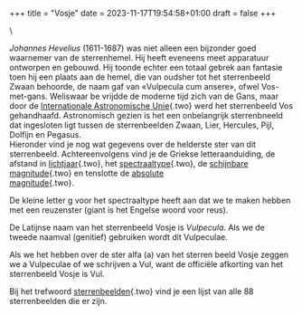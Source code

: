 +++
title = "Vosje"
date = 2023-11-17T19:54:58+01:00
draft = false
+++

\

*Johannes Hevelius* (1611-1687) was niet alleen een bijzonder goed
waarnemer van de sterrenhemel. Hij heeft eveneens meet apparatuur
ontworpen en gebouwd. Hij toonde echter een totaal gebrek aan fantasie
toen hij een plaats aan de hemel, die van oudsher tot het sterrenbeeld
Zwaan behoorde, de naam gaf van «Vulpecula cum ansere», ofwel
Vos-met-gans. Weliswaar be vrijdde de moderne tijd zich van de Gans,
maar door de [Internationale Astronomische Unie](iau.html){.two} werd
het sterrenbeeld Vos gehandhaafd. Astronomisch gezien is het een
onbelangrijk sterrenbneeld dat ingesloten ligt tussen de sterrenbeelden
Zwaan, Lier, Hercules, Pijl, Dolfijn en Pegasus.\
Hieronder vind je nog wat gegevens over de helderste ster van dit
sterrenbeeld. Achtereenvolgens vind je de Griekse letteraanduiding, de
afstand in [lichtjaar](lichtjaa.html){.two}, het
[spectraaltype](spectraa.html){.two}, de [schijnbare
magnitude](magnitud.html){.two} en tenslotte de [absolute\
magnitude](absolute.html){.two}.

De kleine letter g voor het spectraaltype heeft aan dat we te maken
hebben met een reuzenster (giant is het Engelse woord voor reus).

De Latijnse naam van het sterrenbeeld Vosje is *Vulpecula*. Als we de
tweede naamval (genitief) gebruiken wordt dit Vulpeculae.

Als we het hebben over de ster alfa (a) van het sterren beeld Vosje
zeggen we a Vulpeculae of we schrijven a Vul, want de officiële
afkorting van het sterrenbeeld Vosje is Vul.

Bij het trefwoord [sterrenbeelden](sterrenb.html){.two} vind je een
lijst van alle 88 sterrenbeelden die er zijn.
